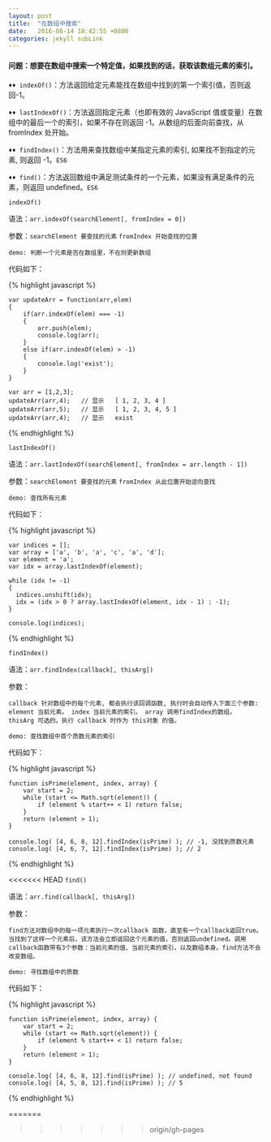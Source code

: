 ```yaml
---
layout: post
title:  "在数组中搜索"
date:   2016-08-14 18:42:55 +0800
categories: jekyll subLink
---
```


#### 问题：想要在数组中搜索一个特定值，如果找到的话，获取该数组元素的索引。

`♦️♦️ indexOf()`：方法返回给定元素能找在数组中找到的第一个索引值，否则返回-1。

`♦️♦️ lastIndexOf()`：方法返回指定元素（也即有效的 JavaScript 值或变量）在数组中的最后一个的索引，如果不存在则返回 
-1。从数组的后面向前查找，从 fromIndex 处开始。

`♦️♦️ findIndex()`：方法用来查找数组中某指定元素的索引, 如果找不到指定的元素, 则返回 -1。`ES6`

`♦️♦️ find()`：方法返回数组中满足测试条件的一个元素，如果没有满足条件的元素，则返回 undefined。`ES6`


`indexOf()` 

语法：`arr.indexOf(searchElement[, fromIndex = 0])`

参数：`searchElement 要查找的元素` `fromIndex 开始查找的位置`

`demo: 判断一个元素是否在数组里，不在则更新数组`

代码如下：

{% highlight javascript %}
	
	var updateArr = function(arr,elem)
  	{
		if(arr.indexOf(elem) === -1)
		{
			arr.push(elem);
			console.log(arr);
		}
		else if(arr.indexOf(elem) > -1)
		{
			console.log('exist');
		}
	}

	var arr = [1,2,3];
	updateArr(arr,4);	// 显示	[ 1, 2, 3, 4 ]
	updateArr(arr,5);	// 显示	[ 1, 2, 3, 4, 5 ]
	updateArr(arr,4);	// 显示	exist

{% endhighlight %}

`lastIndexOf()` 

语法：`arr.lastIndexOf(searchElement[, fromIndex = arr.length - 1])`

参数：`searchElement 要查找的元素` `fromIndex 从此位置开始逆向查找`

`demo: 查找所有元素`

代码如下：

{% highlight javascript %}
	
	var indices = [];
	var array = ['a', 'b', 'a', 'c', 'a', 'd'];
	var element = 'a';
	var idx = array.lastIndexOf(element);

	while (idx != -1) 
	{
	  indices.unshift(idx);
	  idx = (idx > 0 ? array.lastIndexOf(element, idx - 1) : -1);
	}

	console.log(indices);


{% endhighlight %}

`findIndex()`

语法：`arr.findIndex(callback[, thisArg])`

参数：

`callback 针对数组中的每个元素, 都会执行该回调函数, 执行时会自动传入下面三个参数:
element 当前元素。
index 当前元素的索引。
array 调用findIndex的数组。
thisArg 可选的。执行 callback 时作为 this对象 的值。`

`demo: 查找数组中首个质数元素的索引`

代码如下：

{% highlight javascript %}

	function isPrime(element, index, array) {
	    var start = 2;
	    while (start <= Math.sqrt(element)) {
	        if (element % start++ < 1) return false;
	    }
	    return (element > 1);
	}

	console.log( [4, 6, 8, 12].findIndex(isPrime) ); // -1, 没找到质数元素
	console.log( [4, 6, 7, 12].findIndex(isPrime) ); // 2

{% endhighlight %}

<<<<<<< HEAD
`find()`

语法：`arr.find(callback[, thisArg])`

参数：

`find方法对数组中的每一项元素执行一次callback 函数，直至有一个callback返回true。当找到了这样一个元素后，该方法会立即返回这个元素的值，否则返回undefined。调用callback函数带有3个参数：当前元素的值、当前元素的索引，以及数组本身。find方法不会改变数组。`


`demo: 寻找数组中的质数`

代码如下：

{% highlight javascript %}

	function isPrime(element, index, array) {
	    var start = 2;
	    while (start <= Math.sqrt(element)) {
	        if (element % start++ < 1) return false;
	    }
	    return (element > 1);
	}

	console.log( [4, 6, 8, 12].find(isPrime) ); // undefined, not found
	console.log( [4, 5, 8, 12].find(isPrime) ); // 5

{% endhighlight %}

=======
>>>>>>> origin/gh-pages























